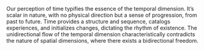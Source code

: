 

Our perception of time typifies the essence of the temporal dimension. It’s scalar in nature, with no physical direction but a sense of progression, from past to future. Time provides a structure and sequence, catalogs experiences, and initializes changes, dictating the rhythm of existence. The unidirectional flow of the temporal dimension characteristically contradicts the nature of spatial dimensions, where there exists a bidirectional freedom.

